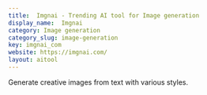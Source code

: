 ```yaml
---
title:  Imgnai - Trending AI tool for Image generation
display_name:  Imgnai
category: Image generation
category_slug: image-generation
key: imgnai_com
website: https://imgnai.com/
layout: aitool
---
```


Generate creative images from text with various styles.
